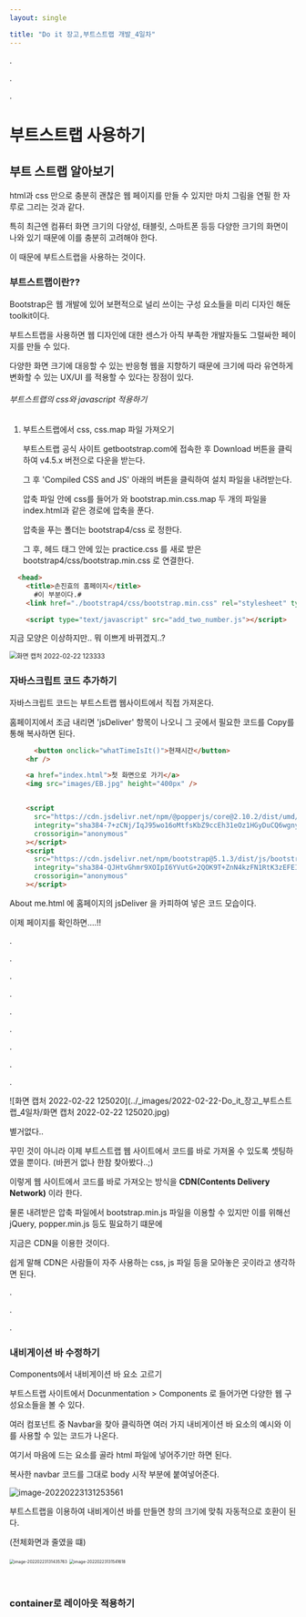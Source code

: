 ```yaml
---
layout: single 

title: "Do it 장고,부트스트랩 개발_4일차"
---
```


.

.

.

# 부트스트랩 사용하기





## 부트 스트랩 알아보기

html과 css 만으로 충분히 괜찮은 웹 페이지를 만들 수 있지만 마치 그림을 연필 한 자루로 그리는 것과 같다.

특히 최근엔 컴퓨터 화면 크기의 다양성, 태블릿, 스마트폰 등등 다양한 크기의 화면이 나와 있기 때문에 이를 충분히 고려해야 한다.

이 때문에 부트스트랩을 사용하는 것이다.



### 부트스트랩이란??

Bootstrap은 웹 개발에 있어 보편적으로 널리 쓰이는 구성 요소들을 미리 디자인 해둔 toolkit이다.

부트스트랩을 사용하면 웹 디자인에 대한 센스가 아직 부족한 개발자들도 그럴싸한 페이지를 만들 수 있다.

다양한 화면 크기에 대응할 수 있는 반응형 웹을 지향하기 때문에 크기에 따라 유연하게  변화할 수 있는  UX/UI 를 적용할 수 있다는 장점이 있다.



###### 부트스트랩의 css와 javascript 적용하기

1. 부트스트랩에서 css, css.map 파일 가져오기

   부트스트랩 공식 사이트 getbootstrap.com에 접속한 후 Download 버튼을 클릭하여 v4.5.x 버전으로 다운을 받는다.

   그 후 'Compiled CSS and JS' 아래의 <Download> 버튼을 클릭하여 설치 파일을 내려받는다.

   압축 파일 안에 css를 들어가  와 bootstrap.min.css.map 두 개의 파일을 index.html과 같은 경로에 압축을 푼다.

   압축을 푸는 폴더는 bootstrap4/css 로 정한다.

   그 후, 헤드 태그 안에 있는 practice.css 를 새로 받은 bootstrap4/css/bootstrap.min.css 로 연결한다.



```html
  <head>
    <title>손진효의 홈페이지</title>
      #이 부분이다.#
    <link href="./bootstrap4/css/bootstrap.min.css" rel="stylesheet" type="text/css" />

    <script type="text/javascript" src="add_two_number.js"></script>
```



지금 모양은 이상하지만.. 뭐 이쁘게 바뀌겠지..?

<img src="../_images/2022-02-22-Do_it_장고_부트스트랩_4일차/화면 캡처 2022-02-22 123333.jpg" alt="화면 캡처 2022-02-22 123333" style="zoom:80%;" />





### 자바스크립트 코드 추가하기

자바스크립트 코드는 부트스트랩 웹사이트에서 직접 가져온다. 

홈페이지에서 조금 내리면 'jsDeliver' 항목이 나오니 그 곳에서 필요한 코드를 Copy를 통해 복사하면 된다.



```html
      <button onclick="whatTimeIsIt()">현재시간</button>
    <hr />

    <a href="index.html">첫 화면으로 가기</a>
    <img src="images/EB.jpg" height="400px" />


	<script
      src="https://cdn.jsdelivr.net/npm/@popperjs/core@2.10.2/dist/umd/popper.min.js"
      integrity="sha384-7+zCNj/IqJ95wo16oMtfsKbZ9ccEh31eOz1HGyDuCQ6wgnyJNSYdrPa03rtR1zdB"
      crossorigin="anonymous"
    ></script>
    <script
      src="https://cdn.jsdelivr.net/npm/bootstrap@5.1.3/dist/js/bootstrap.min.js"
      integrity="sha384-QJHtvGhmr9XOIpI6YVutG+2QOK9T+ZnN4kzFN1RtK3zEFEIsxhlmWl5/YESvpZ13"
      crossorigin="anonymous"
    ></script>
```

 

About me.html <body>에 홈페이지의 jsDeliver 을 카피하여 넣은 코드 모습이다.

이제 페이지를 확인하면....!!

.

.

.

.

.

.

.

.

.

![화면 캡처 2022-02-22 125020](../_images/2022-02-22-Do_it_장고_부트스트랩_4일차/화면 캡처 2022-02-22 125020.jpg)



별거없다..

꾸민 것이 아니라 이제 부트스트랩 웹 사이트에서 코드를 바로 가져올 수 있도록 셋팅하였을 뿐이다. (바뀐거 없나 한참 찾아봤다..;)

이렇게 웹 사이트에서 코드를 바로 가져오는 방식을 **CDN(Contents Delivery Network)** 이라 한다.

물론 내려받은 압축 파일에서 bootstrap.min.js 파일을 이용할 수 있지만 이를 위해선 jQuery, popper.min.js 등도 필요하기 떄문에

지금은 CDN을 이용한 것이다.

쉽게 말해 CDN은 사람들이 자주 사용하는 css, js 파일 등을 모아놓은 곳이라고 생각하면 된다.

.

.

.

### 내비게이션 바 수정하기

Components에서 내비게이션 바 요소 고르기

부트스트랩 사이트에서 Docunmentation > Components 로 들어가면 다양한 웹 구성요소들을 볼 수 있다.

여러 컴포넌트 중 Navbar을 찾아 클릭하면 여러 가지 내비게이션 바 요소의 예시와 이를 사용할 수 있는 코드가 나온다.

여기서 마음에 드는 요소를 골라 html 파일에 넣어주기만 하면 된다.



복사한 navbar 코드를 그대로 body 시작 부분에 붙여넣어준다.

![image-20220223131253561](../_images/2022-02-22-Do_it_장고_부트스트랩_4일차/image-20220223131253561.png)


부트스트랩을 이용하여 내비게이션 바를 만들면 창의 크기에 맞춰 자동적으로 호환이 된다.

(전체화면과 줄였을 떄)

<img src="../_images/2022-02-22-Do_it_장고_부트스트랩_4일차/image-20220223131435763.png" alt="image-20220223131435763" style="zoom: 50%;" />



<img src="../_images/2022-02-22-Do_it_장고_부트스트랩_4일차/image-20220223131541618.png" alt="image-20220223131541618" style="zoom: 50%;" />



​		

### container로 레이아웃 적용하기



​	



